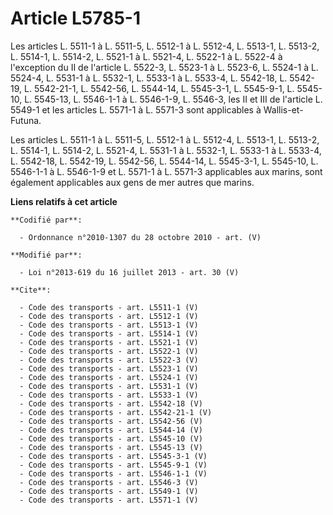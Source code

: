 # Article L5785-1

Les articles L. 5511-1 à L. 5511-5, L. 5512-1 à L. 5512-4, L. 5513-1, L. 5513-2, L. 5514-1, L. 5514-2, 
L. 5521-1 à L. 5521-4, L. 5522-1 à L. 5522-4 à l'exception du II de l'article L. 5522-3, L. 5523-1 à L. 5523-6, 
L. 5524-1 à L. 5524-4, 
L. 5531-1 à L. 5532-1, L. 5533-1 à L. 5533-4, L. 5542-18, L. 5542-19, L. 5542-21-1, L. 5542-56, L. 5544-14, 
L. 5545-3-1, 
L. 5545-9-1, L. 5545-10, L. 5545-13, L. 5546-1-1 à L. 5546-1-9, 
L. 5546-3, les II et III de l'article L. 5549-1 et les articles L. 5571-1 à L. 5571-3 sont applicables à Wallis-et-Futuna. 

Les articles L. 5511-1 à L. 5511-5, L. 5512-1 à L. 5512-4, L. 5513-1, L. 5513-2, L. 5514-1, L. 5514-2, L. 5521-4, L. 5531-1 à
L. 5532-1, L. 5533-1 à L. 5533-4, L. 5542-18, L. 5542-19, L. 5542-56, L. 5544-14, L. 5545-3-1, L. 5545-10, L. 5546-1-1 à L.
5546-1-9 et L. 5571-1 à L. 5571-3 applicables aux marins, sont également applicables aux gens de mer autres que marins.

**Liens relatifs à cet article**

	**Codifié par**:

	  - Ordonnance n°2010-1307 du 28 octobre 2010 - art. (V)

	**Modifié par**:

	  - Loi n°2013-619 du 16 juillet 2013 - art. 30 (V)

	**Cite**:

	  - Code des transports - art. L5511-1 (V)
	  - Code des transports - art. L5512-1 (V)
	  - Code des transports - art. L5513-1 (V)
	  - Code des transports - art. L5514-1 (V)
	  - Code des transports - art. L5521-1 (V)
	  - Code des transports - art. L5522-1 (V)
	  - Code des transports - art. L5522-3 (V)
	  - Code des transports - art. L5523-1 (V)
	  - Code des transports - art. L5524-1 (V)
	  - Code des transports - art. L5531-1 (V)
	  - Code des transports - art. L5533-1 (V)
	  - Code des transports - art. L5542-18 (V)
	  - Code des transports - art. L5542-21-1 (V)
	  - Code des transports - art. L5542-56 (V)
	  - Code des transports - art. L5544-14 (V)
	  - Code des transports - art. L5545-10 (V)
	  - Code des transports - art. L5545-13 (V)
	  - Code des transports - art. L5545-3-1 (V)
	  - Code des transports - art. L5545-9-1 (V)
	  - Code des transports - art. L5546-1-1 (V)
	  - Code des transports - art. L5546-3 (V)
	  - Code des transports - art. L5549-1 (V)
	  - Code des transports - art. L5571-1 (V)
